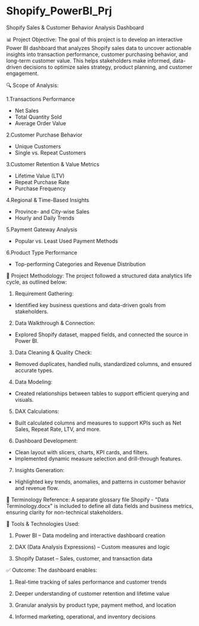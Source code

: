 # Shopify_PowerBI_Prj
Shopify Sales &amp; Customer Behavior Analysis Dashboard

📊 Project Objective:
The goal of this project is to develop an interactive Power BI dashboard that analyzes Shopify sales data to uncover actionable insights into transaction performance, customer purchasing behavior, and long-term customer value. This helps stakeholders make informed, data-driven decisions to optimize sales strategy, product planning, and customer engagement.

🔍 Scope of Analysis:

1.Transactions Performance
- Net Sales
- Total Quantity Sold
- Average Order Value

2.Customer Purchase Behavior
- Unique Customers
- Single vs. Repeat Customers

3.Customer Retention & Value Metrics
- Lifetime Value (LTV)
- Repeat Purchase Rate
- Purchase Frequency

4.Regional & Time-Based Insights
- Province- and City-wise Sales
- Hourly and Daily Trends

5.Payment Gateway Analysis
- Popular vs. Least Used Payment Methods

6.Product Type Performance
- Top-performing Categories and Revenue Distribution



🧠 Project Methodology:
The project followed a structured data analytics life cycle, as outlined below:

1. Requirement Gathering:
- Identified key business questions and data-driven goals from stakeholders.

2. Data Walkthrough & Connection:
- Explored Shopify dataset, mapped fields, and connected the source in Power BI.

3. Data Cleaning & Quality Check:
- Removed duplicates, handled nulls, standardized columns, and ensured accurate types.

4. Data Modeling:
- Created relationships between tables to support efficient querying and visuals.

5. DAX Calculations:
- Built calculated columns and measures to support KPIs such as Net Sales, Repeat Rate, LTV, and more.

6. Dashboard Development:
- Clean layout with slicers, charts, KPI cards, and filters.
- Implemented dynamic measure selection and drill-through features.

7. Insights Generation:
- Highlighted key trends, anomalies, and patterns in customer behavior and revenue flow.


📘 Terminology Reference:
A separate glossary file Shopify - "Data Terminology.docx" is included to define all data fields and business metrics, ensuring clarity for non-technical stakeholders.


📌 Tools & Technologies Used:
1. Power BI – Data modeling and interactive dashboard creation

2. DAX (Data Analysis Expressions) – Custom measures and logic

3. Shopify Dataset – Sales, customer, and transaction data

✅ Outcome:
The dashboard enables:

1. Real-time tracking of sales performance and customer trends

2. Deeper understanding of customer retention and lifetime value

3. Granular analysis by product type, payment method, and location

4. Informed marketing, operational, and inventory decisions
